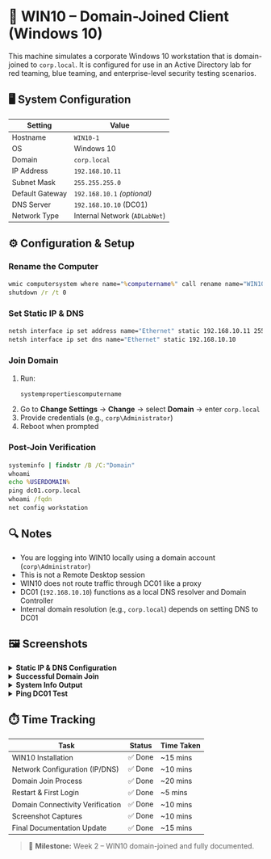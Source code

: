# 🧩 WIN10 – Domain-Joined Client (Windows 10)

This machine simulates a corporate Windows 10 workstation that is domain-joined to `corp.local`. It is configured for use in an Active Directory lab for red teaming, blue teaming, and enterprise-level security testing scenarios.

## 🖥️ System Configuration

| Setting           | Value                      |
|-------------------|----------------------------|
| Hostname          | `WIN10-1`                  |
| OS                | Windows 10                 |
| Domain            | `corp.local`               |
| IP Address        | `192.168.10.11`            |
| Subnet Mask       | `255.255.255.0`            |
| Default Gateway   | `192.168.10.1` *(optional)*|
| DNS Server        | `192.168.10.10` (DC01)     |
| Network Type      | Internal Network (`ADLabNet`) |

## ⚙️ Configuration & Setup

### Rename the Computer

```cmd
wmic computersystem where name="%computername%" call rename name="WIN10-1"
shutdown /r /t 0
```

### Set Static IP & DNS

```cmd
netsh interface ip set address name="Ethernet" static 192.168.10.11 255.255.255.0 192.168.10.1
netsh interface ip set dns name="Ethernet" static 192.168.10.10
```

### Join Domain

1. Run:
   ```cmd
   systempropertiescomputername
   ```
2. Go to **Change Settings** → **Change** → select **Domain** → enter `corp.local`
3. Provide credentials (e.g., `corp\Administrator`)
4. Reboot when prompted

### Post-Join Verification

```cmd
systeminfo | findstr /B /C:"Domain"
whoami
echo %USERDOMAIN%
ping dc01.corp.local
whoami /fqdn
net config workstation
```

## 🔍 Notes

- You are logging into WIN10 locally using a domain account (`corp\Administrator`)
- This is not a Remote Desktop session
- WIN10 does not route traffic through DC01 like a proxy
- DC01 (`192.168.10.10`) functions as a local DNS resolver and Domain Controller
- Internal domain resolution (e.g., `corp.local`) depends on setting DNS to DC01

## 🖼️ Screenshots

<details>
<summary><strong>Static IP & DNS Configuration</strong></summary>
<img src="../screenshots/win10-ipconfig.png" alt="Static IP Configuration">
</details>

<details>
<summary><strong>Successful Domain Join</strong></summary>
<img src="../screenshots/win10-domain-joined.png" alt="Domain Join Confirmation">
</details>

<details>
<summary><strong>System Info Output</strong></summary>
<img src="../screenshots/win10-systeminfo.png" alt="System Info">
</details>

<details>
<summary><strong>Ping DC01 Test</strong></summary>
<img src="../screenshots/win10-ping-dc01.png" alt="Ping Test">
</details>

## ⏱️ Time Tracking

| Task                              | Status  | Time Taken |
|-----------------------------------|---------|-------------|
| WIN10 Installation                | ✅ Done | ~15 mins    |
| Network Configuration (IP/DNS)    | ✅ Done | ~10 mins    |
| Domain Join Process               | ✅ Done | ~20 mins    |
| Restart & First Login             | ✅ Done | ~5 mins     |
| Domain Connectivity Verification  | ✅ Done | ~10 mins    |
| Screenshot Captures               | ✅ Done | ~10 mins    |
| Final Documentation Update        | ✅ Done | ~15 mins    |

> 📌 **Milestone:** Week 2 – WIN10 domain-joined and fully documented.
